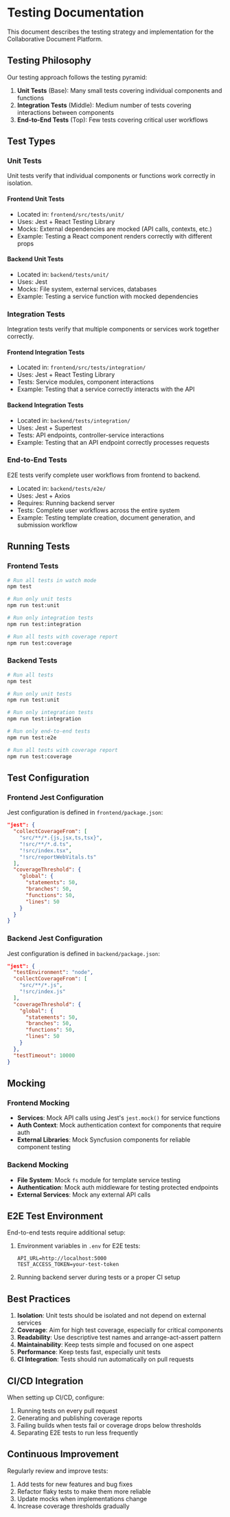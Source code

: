 # Testing Documentation

This document describes the testing strategy and implementation for the Collaborative Document Platform.

## Testing Philosophy

Our testing approach follows the testing pyramid:

1. **Unit Tests** (Base): Many small tests covering individual components and functions
2. **Integration Tests** (Middle): Medium number of tests covering interactions between components
3. **End-to-End Tests** (Top): Few tests covering critical user workflows

## Test Types

### Unit Tests

Unit tests verify that individual components or functions work correctly in isolation.

#### Frontend Unit Tests

- Located in: `frontend/src/tests/unit/`
- Uses: Jest + React Testing Library
- Mocks: External dependencies are mocked (API calls, contexts, etc.)
- Example: Testing a React component renders correctly with different props

#### Backend Unit Tests

- Located in: `backend/tests/unit/`
- Uses: Jest
- Mocks: File system, external services, databases
- Example: Testing a service function with mocked dependencies

### Integration Tests

Integration tests verify that multiple components or services work together correctly.

#### Frontend Integration Tests

- Located in: `frontend/src/tests/integration/`
- Uses: Jest + React Testing Library
- Tests: Service modules, component interactions
- Example: Testing that a service correctly interacts with the API

#### Backend Integration Tests

- Located in: `backend/tests/integration/`
- Uses: Jest + Supertest
- Tests: API endpoints, controller-service interactions
- Example: Testing that an API endpoint correctly processes requests

### End-to-End Tests

E2E tests verify complete user workflows from frontend to backend.

- Located in: `backend/tests/e2e/`
- Uses: Jest + Axios
- Requires: Running backend server
- Tests: Complete user workflows across the entire system
- Example: Testing template creation, document generation, and submission workflow

## Running Tests

### Frontend Tests

```bash
# Run all tests in watch mode
npm test

# Run only unit tests
npm run test:unit

# Run only integration tests
npm run test:integration

# Run all tests with coverage report
npm run test:coverage
```

### Backend Tests

```bash
# Run all tests
npm test

# Run only unit tests
npm run test:unit

# Run only integration tests
npm run test:integration

# Run only end-to-end tests
npm run test:e2e

# Run all tests with coverage report
npm run test:coverage
```

## Test Configuration

### Frontend Jest Configuration

Jest configuration is defined in `frontend/package.json`:

```json
"jest": {
  "collectCoverageFrom": [
    "src/**/*.{js,jsx,ts,tsx}",
    "!src/**/*.d.ts",
    "!src/index.tsx",
    "!src/reportWebVitals.ts"
  ],
  "coverageThreshold": {
    "global": {
      "statements": 50,
      "branches": 50,
      "functions": 50,
      "lines": 50
    }
  }
}
```

### Backend Jest Configuration

Jest configuration is defined in `backend/package.json`:

```json
"jest": {
  "testEnvironment": "node",
  "collectCoverageFrom": [
    "src/**/*.js",
    "!src/index.js"
  ],
  "coverageThreshold": {
    "global": {
      "statements": 50,
      "branches": 50,
      "functions": 50,
      "lines": 50
    }
  },
  "testTimeout": 10000
}
```

## Mocking

### Frontend Mocking

- **Services**: Mock API calls using Jest's `jest.mock()` for service functions
- **Auth Context**: Mock authentication context for components that require auth
- **External Libraries**: Mock Syncfusion components for reliable component testing

### Backend Mocking

- **File System**: Mock `fs` module for template service testing
- **Authentication**: Mock auth middleware for testing protected endpoints
- **External Services**: Mock any external API calls

## E2E Test Environment

End-to-end tests require additional setup:

1. Environment variables in `.env` for E2E tests:
   ```
   API_URL=http://localhost:5000
   TEST_ACCESS_TOKEN=your-test-token
   ```

2. Running backend server during tests or a proper CI setup

## Best Practices

1. **Isolation**: Unit tests should be isolated and not depend on external services
2. **Coverage**: Aim for high test coverage, especially for critical components
3. **Readability**: Use descriptive test names and arrange-act-assert pattern
4. **Maintainability**: Keep tests simple and focused on one aspect
5. **Performance**: Keep tests fast, especially unit tests
6. **CI Integration**: Tests should run automatically on pull requests

## CI/CD Integration

When setting up CI/CD, configure:

1. Running tests on every pull request
2. Generating and publishing coverage reports
3. Failing builds when tests fail or coverage drops below thresholds
4. Separating E2E tests to run less frequently

## Continuous Improvement

Regularly review and improve tests:

1. Add tests for new features and bug fixes
2. Refactor flaky tests to make them more reliable
3. Update mocks when implementations change
4. Increase coverage thresholds gradually 